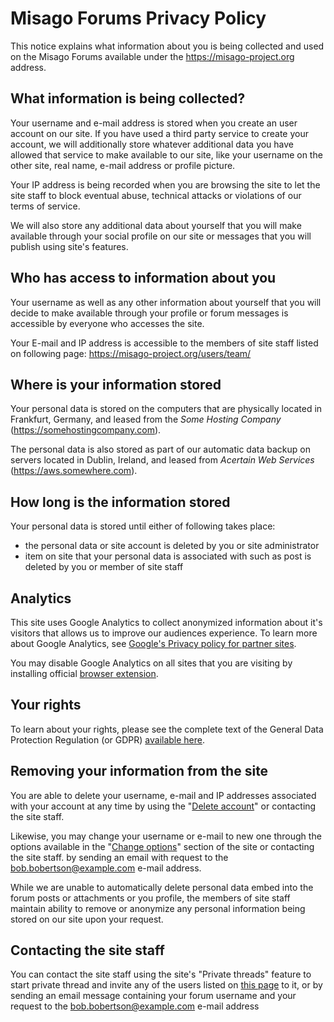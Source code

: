 # Misago Forums Privacy Policy

This notice explains what information about you is being collected and used on the Misago Forums available under the https://misago-project.org address.


## What information is being collected?

Your username and e-mail address is stored when you create an user account on our site. If you have used a third party service to create your account, we will additionally store whatever additional data you have allowed that service to make available to our site, like your username on the other site, real name, e-mail address or profile picture.

Your IP address is being recorded when you are browsing the site to let the site staff to block eventual abuse, technical attacks or violations of our terms of service.

We will also store any additional data about yourself that you will make available through your social profile on our site or messages that you will publish using site's features.


## Who has access to information about you

Your username as well as any other information about yourself that you will decide to make available through your profile or forum messages is accessible by everyone who accesses the site.

Your E-mail and IP address is accessible to the members of site staff listed on following page:
https://misago-project.org/users/team/


## Where is your information stored

Your personal data is stored on the computers that are physically located in Frankfurt, Germany, and leased from the *Some Hosting Company* (https://somehostingcompany.com).

The personal data is also stored as part of our automatic data backup on servers located in Dublin, Ireland, and leased from *Acertain Web Services* (https://aws.somewhere.com).


## How long is the information stored

Your personal data is stored until either of following takes place:

- the personal data or site account is deleted by you or site administrator
- item on site that your personal data is associated with such as post is deleted by you or member of site staff


## Analytics

This site uses Google Analytics to collect anonymized information about it's visitors that allows us to improve our audiences experience. To learn more about Google Analytics, see [Google's Privacy policy for partner sites](https://www.google.com/policies/privacy/partners/).

You may disable Google Analytics on all sites that you are visiting by installing official [browser extension](https://tools.google.com/dlpage/gaoptout).


## Your rights

To learn about your rights, please see the complete text of the General Data Protection Regulation (or GDPR) [available here](https://eur-lex.europa.eu/legal-content/EN/TXT/?uri=uriserv:OJ.L_.2016.119.01.0001.01.ENG).


## Removing your information from the site

You are able to delete your username, e-mail and IP addresses associated with your account at any time by using the "[Delete account](https://misago-project.org/options/delete-account/)" or contacting the site staff.

Likewise, you may change your username or e-mail to new one through the options available in the "[Change options](https://misago-project.org/options/forum-options/)" section of the site or contacting the site staff. by sending an email with request to the bob.bobertson@example.com e-mail address.

While we are unable to automatically delete personal data embed into the forum posts or attachments or you profile, the members of site staff maintain ability to remove or anonymize any personal information being stored on our site upon your request.


## Contacting the site staff

You can contact the site staff using the site's "Private threads" feature to start private thread and invite any of the users listed on [this page](https://misago-project.org/users/team/) to it, or by sending an email message containing your forum username and your request to the bob.bobertson@example.com e-mail address